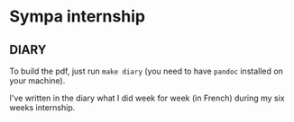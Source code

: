 # Sympa internship

## DIARY

To build the pdf, just run `make diary` (you need to have `pandoc` installed on your machine).

I've written in the diary what I did week for week (in French) during 
my six weeks internship.
